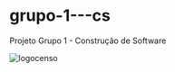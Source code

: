 # grupo-1---cs
Projeto Grupo 1 - Construção de Software 

![logocenso](https://pasteboard.co/lVP1vlu2rfI1.png)
 
